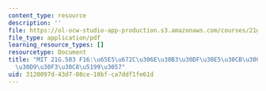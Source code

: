 ```yaml
---
content_type: resource
description: ''
file: https://ol-ocw-studio-app-production.s3.amazonaws.com/courses/21g-503-japanese-iii-fall-2019/3120097d43d708ce10bfca7ddf1fe61d_MIT21G_503F16_track12_ja_300k.pdf
file_type: application/pdf
learning_resource_types: []
resourcetype: Document
title: "MIT 21G.503 F16:\u65E5\u672C\u306E\u30B3\u30DF\u30E5\u30CB\u30C6\u30A3\u30A4\
  \u30D9\u30F3\u30C8\u5199\u3057"
uid: 3120097d-43d7-08ce-10bf-ca7ddf1fe61d
---
```

